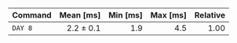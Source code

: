 | Command | Mean [ms] | Min [ms] | Max [ms] | Relative |
|:---|---:|---:|---:|---:|
| `DAY 8` | 2.2 ± 0.1 | 1.9 | 4.5 | 1.00 |
